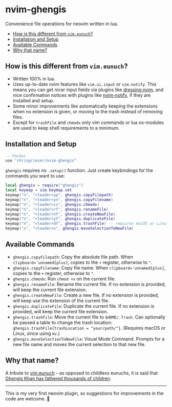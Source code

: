 # nvim-ghengis
Convenience file operations for neovim written in lua. 

<!--toc:start-->
- [How is this different from `vim.eunuch`?](#how-is-this-different-from-vimeunuch)
- [Installation and Setup](#installation-and-setup)
- [Available Commands](#available-commands)
- [Why that name?](#why-that-name)
<!--toc:end-->

## How is this different from `vim.eunuch`?
- Written 100% in lua.
- Uses up-to-date nvim features like `vim.ui.input` or `vim.notify`. This means you can get nicer input fields via plugins like [dressing.nvim](https://github.com/stevearc/dressing.nvim), and nice confirmation notices with plugins like [nvim-notify](https://github.com/rcarriga/nvim-notify), if they are installed and setup.
- Some minor improvements like automatically keeping the extensions when no extension is given, or moving to the trash instead of removing files.
- Except for `trashFile` and `chmodx` only vim commands or lua os-modules are used to keep shell requirements to a minimum. 

## Installation and Setup

```lua
-- Packer
use "chrisgrieser/nvim-ghengis"
```

`ghengis` requires no `.setup()` function. Just create keybindings for the commands you want to use:

```lua
local ghengis = require("ghengis")
local keymap = vim.keymap.set
keymap("n", "<leader>yp", ghengis.copyFilepath)
keymap("n", "<leader>yn", ghengis.copyFilename)
keymap("n", "<leader>cx", ghengis.chmodx)
keymap("n", "<leader>rf", ghengis.renameFile)
keymap("n", "<leader>nf", ghengis.createNewFile)
keymap("n", "<leader>yf", ghengis.duplicateFile)
keymap("n", "<leader>df", ghengis.trashFile) -- requires macOS or Linux `mv` command
keymap("x", "<leader>x", ghengis.moveSelectionToNewFile)
```

## Available Commands
- `ghengis.copyFilepath`: Copy the absolute file path. When `clipboard='unnamed[plus]`, copies to the `+` register, otherwise to `"`.
- `ghengis.copyFilename`: Copy file name. When `clipboard='unnamed[plus]`, copies to the `+` register, otherwise to `"`.
- `ghengis.chmodx`: Run `chmod +x` on the current file.
- `ghengis.renameFile`: Rename the current file. If no extension is provided, will keep the current file extension.
- `ghengis.createNewFile`: Create a new file. If no extension is provided, will keep use the extension of the current file.
- `ghengis.duplicateFile`: Duplicate the current file. If no extension is provided, will keep the current file extension.
- `ghengis.trashFile`: Move the current file to `$HOME/.Trash`. Can optionally be passed a table to change the trash location: `ghengis.trashFile{trashLocation = "your/path/"}`. (Requires macOS or Linux, since using `mv`.) 
- `ghengis.moveSelectionToNewFile`: Visual Mode Command. Prompts for a new file name and moves the current selection to that new file.

## Why that name?
A tribute to [vim.eunuch](https://github.com/tpope/vim-eunuch) – as opposed to childless eunuchs, it is said that [Ghengis Khan has fathered thousands of children](https://allthatsinteresting.com/genghis-khan-children).


---

This is my very first neovim plugin, so suggestions for improvements in the code are welcome. 🙏
